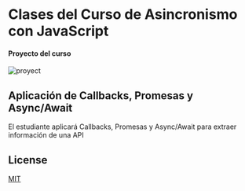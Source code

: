 # Clases del Curso de Asincronismo con JavaScript

#### Proyecto del curso
![proyect](https://static.platzi.com/media/landing-projects/Proyecto-Asincronismo-JavaScript.png)

## Aplicación de Callbacks, Promesas y Async/Await
El estudiante aplicará Callbacks, Promesas y Async/Await para extraer información de una API



## License
[MIT](https://choosealicense.com/licenses/mit/)
